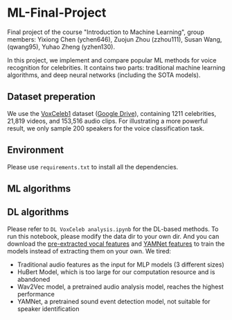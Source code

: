 # ML-Final-Project

Final project of the course "Introduction to Machine Learning", group members: Yixiong Chen (ychen646), Zuojun Zhou (zzhou111), Susan Wang, (qwang95), Yuhao Zheng (yzhen130).

In this project, we implement and compare popular ML methods for voice recognition for celebrities. It contains two parts: traditional machine learning algorithms, and deep neural networks (including the SOTA models).

## Dataset preperation

We use the [VoxCeleb1](https://www.robots.ox.ac.uk/~vgg/data/voxceleb/vox1.html) dataset ([Google Drive](https://drive.google.com/file/d/1pul2RuYuuw_dFLDRNARDHyhIQqcirQXf/view?usp=sharing)), containing 1211 celebrities, 21,819 videos, and 153,516 audio clips. For illustrating a more powerful result, we only sample 200 speakers for the voice classification task.

## Environment

Please use ```requirements.txt``` to install all the dependencies.

## ML algorithms


## DL algorithms

Please refer to ```DL VoxCeleb analysis.ipynb``` for the DL-based methods. To run this notebook, please modify the data dir to your own dir. And you can download the [pre-extracted vocal features](https://drive.google.com/file/d/11RiR0uAF8rgvOagO3mjqLEjU4Q2nQ42u/view?usp=sharing) and [YAMNet features](https://drive.google.com/file/d/10s6PY_Hlau0HzR32nMr5Q6Ffaq92CJan/view?usp=sharing) to train the models instead of extracting them on your own.
We tired:

- Traditional audio features as the input for MLP models (3 different sizes)
- HuBert Model, which is too large for our computation resource and is abandoned
- Wav2Vec model, a pretrained audio analysis model, reaches the highest performance
- YAMNet, a pretrained sound event detection model, not suitable for speaker identification


